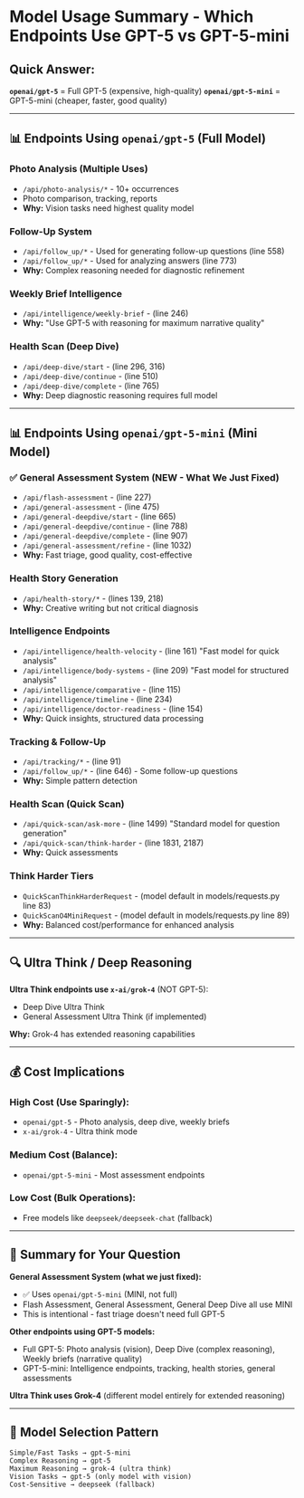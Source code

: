 # Model Usage Summary - Which Endpoints Use GPT-5 vs GPT-5-mini

## Quick Answer:
**`openai/gpt-5`** = Full GPT-5 (expensive, high-quality)
**`openai/gpt-5-mini`** = GPT-5-mini (cheaper, faster, good quality)

---

## 📊 Endpoints Using `openai/gpt-5` (Full Model)

### Photo Analysis (Multiple Uses)
- `/api/photo-analysis/*` - 10+ occurrences
- Photo comparison, tracking, reports
- **Why:** Vision tasks need highest quality model

### Follow-Up System
- `/api/follow_up/*` - Used for generating follow-up questions (line 558)
- `/api/follow_up/*` - Used for analyzing answers (line 773)
- **Why:** Complex reasoning needed for diagnostic refinement

### Weekly Brief Intelligence
- `/api/intelligence/weekly-brief` - (line 246)
- **Why:** "Use GPT-5 with reasoning for maximum narrative quality"

### Health Scan (Deep Dive)
- `/api/deep-dive/start` - (line 296, 316)
- `/api/deep-dive/continue` - (line 510)
- `/api/deep-dive/complete` - (line 765)
- **Why:** Deep diagnostic reasoning requires full model

---

## 📊 Endpoints Using `openai/gpt-5-mini` (Mini Model)

### ✅ General Assessment System (NEW - What We Just Fixed)
- `/api/flash-assessment` - (line 227)
- `/api/general-assessment` - (line 475)
- `/api/general-deepdive/start` - (line 665)
- `/api/general-deepdive/continue` - (line 788)
- `/api/general-deepdive/complete` - (line 907)
- `/api/general-assessment/refine` - (line 1032)
- **Why:** Fast triage, good quality, cost-effective

### Health Story Generation
- `/api/health-story/*` - (lines 139, 218)
- **Why:** Creative writing but not critical diagnosis

### Intelligence Endpoints
- `/api/intelligence/health-velocity` - (line 161) "Fast model for quick analysis"
- `/api/intelligence/body-systems` - (line 209) "Fast model for structured analysis"
- `/api/intelligence/comparative` - (line 115)
- `/api/intelligence/timeline` - (line 234)
- `/api/intelligence/doctor-readiness` - (line 154)
- **Why:** Quick insights, structured data processing

### Tracking & Follow-Up
- `/api/tracking/*` - (line 91)
- `/api/follow_up/*` - (line 646) - Some follow-up questions
- **Why:** Simple pattern detection

### Health Scan (Quick Scan)
- `/api/quick-scan/ask-more` - (line 1499) "Standard model for question generation"
- `/api/quick-scan/think-harder` - (line 1831, 2187)
- **Why:** Quick assessments

### Think Harder Tiers
- `QuickScanThinkHarderRequest` - (model default in models/requests.py line 83)
- `QuickScanO4MiniRequest` - (model default in models/requests.py line 89)
- **Why:** Balanced cost/performance for enhanced analysis

---

## 🔍 Ultra Think / Deep Reasoning

**Ultra Think endpoints use `x-ai/grok-4`** (NOT GPT-5):
- Deep Dive Ultra Think
- General Assessment Ultra Think (if implemented)

**Why:** Grok-4 has extended reasoning capabilities

---

## 💰 Cost Implications

### High Cost (Use Sparingly):
- `openai/gpt-5` - Photo analysis, deep dive, weekly briefs
- `x-ai/grok-4` - Ultra think mode

### Medium Cost (Balance):
- `openai/gpt-5-mini` - Most assessment endpoints

### Low Cost (Bulk Operations):
- Free models like `deepseek/deepseek-chat` (fallback)

---

## 🎯 Summary for Your Question

**General Assessment System (what we just fixed):**
- ✅ Uses `openai/gpt-5-mini` (MINI, not full)
- Flash Assessment, General Assessment, General Deep Dive all use MINI
- This is intentional - fast triage doesn't need full GPT-5

**Other endpoints using GPT-5 models:**
- Full GPT-5: Photo analysis (vision), Deep Dive (complex reasoning), Weekly briefs (narrative quality)
- GPT-5-mini: Intelligence endpoints, tracking, health stories, general assessments

**Ultra Think uses Grok-4** (different model entirely for extended reasoning)

---

## 🔄 Model Selection Pattern

```
Simple/Fast Tasks → gpt-5-mini
Complex Reasoning → gpt-5
Maximum Reasoning → grok-4 (ultra think)
Vision Tasks → gpt-5 (only model with vision)
Cost-Sensitive → deepseek (fallback)
```
